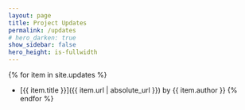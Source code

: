 ```yaml
---
layout: page
title: Project Updates
permalink: /updates
# hero_darken: true
show_sidebar: false
hero_height: is-fullwidth
---
```


{% for item in site.updates %}
- [{{ item.title }}]({{ item.url | absolute_url }}) by {{ item.author }}
{% endfor %}
